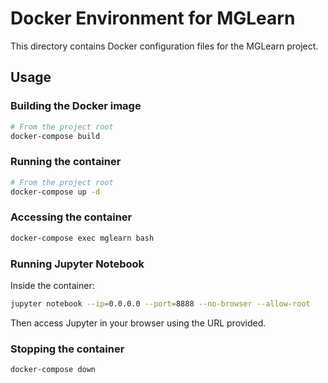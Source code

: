 # Docker Environment for MGLearn

This directory contains Docker configuration files for the MGLearn project.

## Usage

### Building the Docker image

```bash
# From the project root
docker-compose build
```

### Running the container

```bash
# From the project root
docker-compose up -d
```

### Accessing the container

```bash
docker-compose exec mglearn bash
```

### Running Jupyter Notebook

Inside the container:
```bash
jupyter notebook --ip=0.0.0.0 --port=8888 --no-browser --allow-root
```

Then access Jupyter in your browser using the URL provided.

### Stopping the container

```bash
docker-compose down
```